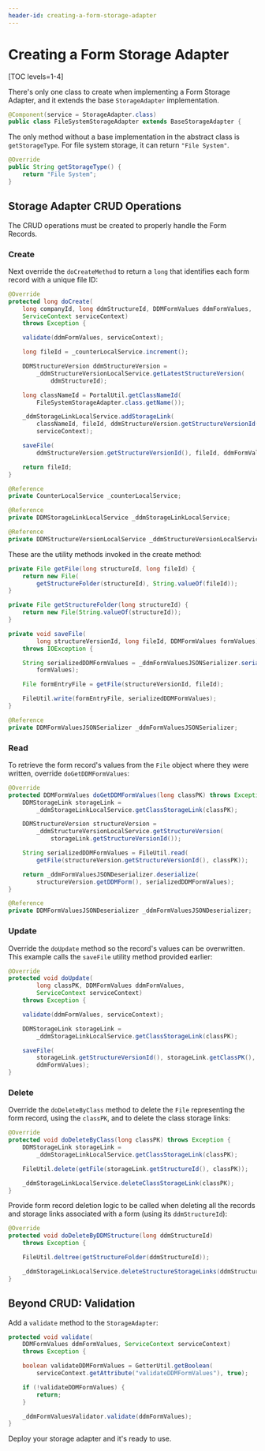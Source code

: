 ```yaml
---
header-id: creating-a-form-storage-adapter
---
```


# Creating a Form Storage Adapter

[TOC levels=1-4]

There's only one class to create when implementing a Form Storage Adapter, and
it extends the base `StorageAdapter` implementation.

```java
@Component(service = StorageAdapter.class)
public class FileSystemStorageAdapter extends BaseStorageAdapter {
```

The only method without a base implementation in the abstract class is
`getStorageType`. For file system storage, it can return `"File System"`.

```java
@Override
public String getStorageType() {
    return "File System";
}
```

## Storage Adapter CRUD Operations

The CRUD operations must be created to properly handle the Form Records.

### Create

Next override the `doCreateMethod` to return a `long` that identifies each form
record with a unique file ID: 

```java
@Override
protected long doCreate(
    long companyId, long ddmStructureId, DDMFormValues ddmFormValues, 
    ServiceContext serviceContext)
    throws Exception {

    validate(ddmFormValues, serviceContext);

    long fileId = _counterLocalService.increment();

    DDMStructureVersion ddmStructureVersion =
        _ddmStructureVersionLocalService.getLatestStructureVersion(
            ddmStructureId);

    long classNameId = PortalUtil.getClassNameId(
        FileSystemStorageAdapter.class.getName());

    _ddmStorageLinkLocalService.addStorageLink(
        classNameId, fileId, ddmStructureVersion.getStructureVersionId(),
        serviceContext);

    saveFile(
        ddmStructureVersion.getStructureVersionId(), fileId, ddmFormValues);

    return fileId;
}

@Reference
private CounterLocalService _counterLocalService;

@Reference
private DDMStorageLinkLocalService _ddmStorageLinkLocalService;

@Reference
private DDMStructureVersionLocalService _ddmStructureVersionLocalService;
```

These are the utility methods invoked in the create method:

```java
private File getFile(long structureId, long fileId) {
    return new File(
        getStructureFolder(structureId), String.valueOf(fileId));
}

private File getStructureFolder(long structureId) {
    return new File(String.valueOf(structureId));
}

private void saveFile(
        long structureVersionId, long fileId, DDMFormValues formValues)
    throws IOException {

    String serializedDDMFormValues = _ddmFormValuesJSONSerializer.serialize(
        formValues);

    File formEntryFile = getFile(structureVersionId, fileId);

    FileUtil.write(formEntryFile, serializedDDMFormValues);
}

@Reference
private DDMFormValuesJSONSerializer _ddmFormValuesJSONSerializer;
```

### Read

To retrieve the form record's values from the `File` object where they were
written, override `doGetDDMFormValues`:

```java
@Override
protected DDMFormValues doGetDDMFormValues(long classPK) throws Exception {
    DDMStorageLink storageLink =
        _ddmStorageLinkLocalService.getClassStorageLink(classPK);

    DDMStructureVersion structureVersion =
        _ddmStructureVersionLocalService.getStructureVersion(
            storageLink.getStructureVersionId());

    String serializedDDMFormValues = FileUtil.read(
        getFile(structureVersion.getStructureVersionId(), classPK));

    return _ddmFormValuesJSONDeserializer.deserialize(
        structureVersion.getDDMForm(), serializedDDMFormValues);
}

@Reference
private DDMFormValuesJSONDeserializer _ddmFormValuesJSONDeserializer;
```

### Update

Override the `doUpdate` method so the record's values can be overwritten. This
example calls the `saveFile`  utility method provided earlier:

```java
@Override
protected void doUpdate(
        long classPK, DDMFormValues ddmFormValues,
        ServiceContext serviceContext)
    throws Exception {

    validate(ddmFormValues, serviceContext);

    DDMStorageLink storageLink =
        _ddmStorageLinkLocalService.getClassStorageLink(classPK);

    saveFile(
        storageLink.getStructureVersionId(), storageLink.getClassPK(),
        ddmFormValues);
}
```

### Delete

Override the `doDeleteByClass` method to delete the `File` representing the form
record, using the `classPK`, and to delete the class storage links:

```java
@Override
protected void doDeleteByClass(long classPK) throws Exception {
    DDMStorageLink storageLink =
        _ddmStorageLinkLocalService.getClassStorageLink(classPK);

    FileUtil.delete(getFile(storageLink.getStructureId(), classPK));

    _ddmStorageLinkLocalService.deleteClassStorageLink(classPK);
}
```

Provide form record deletion logic to be called when deleting all the records
and storage links associated with a form (using its `ddmStructureId`):

```java
@Override
protected void doDeleteByDDMStructure(long ddmStructureId)
    throws Exception {

    FileUtil.deltree(getStructureFolder(ddmStructureId));

    _ddmStorageLinkLocalService.deleteStructureStorageLinks(ddmStructureId);
}
```

## Beyond CRUD: Validation

Add a `validate` method to the `StorageAdapter`:

```java
protected void validate(
    DDMFormValues ddmFormValues, ServiceContext serviceContext)
    throws Exception {

    boolean validateDDMFormValues = GetterUtil.getBoolean(
        serviceContext.getAttribute("validateDDMFormValues"), true);

    if (!validateDDMFormValues) {
        return;
    }

    _ddmFormValuesValidator.validate(ddmFormValues);
}
```

Deploy your storage adapter and it's ready to use.
